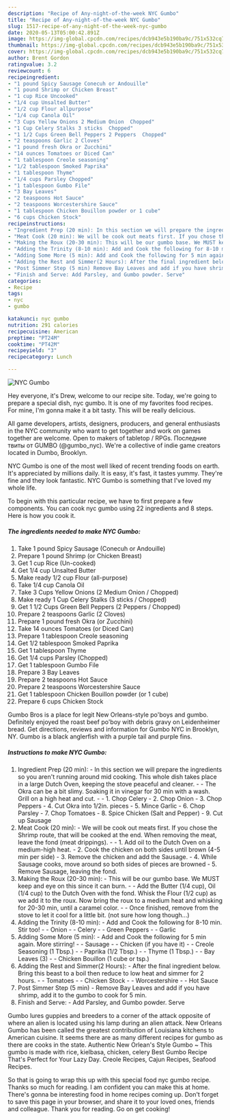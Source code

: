```yaml
---
description: "Recipe of Any-night-of-the-week NYC Gumbo"
title: "Recipe of Any-night-of-the-week NYC Gumbo"
slug: 1517-recipe-of-any-night-of-the-week-nyc-gumbo
date: 2020-05-13T05:00:42.891Z
image: https://img-global.cpcdn.com/recipes/dcb943e5b190ba9c/751x532cq70/nyc-gumbo-recipe-main-photo.jpg
thumbnail: https://img-global.cpcdn.com/recipes/dcb943e5b190ba9c/751x532cq70/nyc-gumbo-recipe-main-photo.jpg
cover: https://img-global.cpcdn.com/recipes/dcb943e5b190ba9c/751x532cq70/nyc-gumbo-recipe-main-photo.jpg
author: Brent Gordon
ratingvalue: 3.2
reviewcount: 6
recipeingredient:
- "1 pound Spicy Sausage Conecuh or Andouille"
- "1 pound Shrimp or Chicken Breast"
- "1 cup Rice Uncooked"
- "1/4 cup Unsalted Butter"
- "1/2 cup Flour allpurpose"
- "1/4 cup Canola Oil"
- "3 Cups Yellow Onions 2 Medium Onion  Chopped"
- "1 Cup Celery Stalks 3 sticks  Chopped"
- "1 1/2 Cups Green Bell Peppers 2 Peppers  Chopped"
- "2 teaspoons Garlic 2 Cloves"
- "1 pound fresh Okra or Zucchini"
- "14 ounces Tomatoes or Diced Can"
- "1 tablespoon Creole seasoning"
- "1/2 tablespoon Smoked Paprika"
- "1 tablespoon Thyme"
- "1/4 cups Parsley Chopped"
- "1 tablespoon Gumbo File"
- "3 Bay Leaves"
- "2 teaspoons Hot Sauce"
- "2 teaspoons Worcestershire Sauce"
- "1 tablespoon Chicken Bouillon powder or 1 cube"
- "6 cups Chicken Stock"
recipeinstructions:
- "Ingredient Prep (20 min): In this section we will prepare the ingredients so you aren&#39;t running around mid cooking. This whole dish takes place in a large Dutch Oven, keeping the stove peaceful and cleaner.  The Okra can be a bit slimy. Soaking it in vinegar for 30 min with a wash. Grill on a high heat and cut.  1. Chop Celery 2. Chop Onion 3. Chop Peppers 4. Cut Okra into 1/2in. pieces 5. Mince Garlic 6. Chop Parsley 7. Chop Tomatoes 8. Spice Chicken (Salt and Pepper) 9. Cut up Sausage"
- "Meat Cook (20 min): We will be cook out meats first. If you chose the Shrimp route, that will be cooked at the end. When removing the meat, leave the fond (meat drippings).  1. Add oil to the Dutch Oven on a medium-high heat.  2. Cook the chicken on both sides until brown (4-5 min per side) 3. Remove the chicken and add the Sausage. 4. While Sausage cooks, move around so both sides of pieces are browned 5. Remove Sausage, leaving the fond."
- "Making the Roux (20-30 min): This will be our gumbo base. We MUST keep and eye on this since it can burn.   Add the Butter (1/4 cup), Oil (1/4 cup) to the Dutch Oven with the fond. Whisk the Flour (1/2 cup) as we add it to the roux. Now bring the roux to a medium heat and whisking for 20-30 min, until a caramel color.  Once finished, remove from the stove to let it cool for a little bit. (not sure how long though...)"
- "Adding the Trinity (8-10 min): Add and Cook the following for 8-10 min. Stir too! - Onion - Celery - Green Peppers - Garlic"
- "Adding Some More (5 min): Add and Cook the following for 5 min again. More stirring! - Sausage - Chicken (if you have it) - Creole Seasoning (1 Tbsp.) - Paprika (1/2 Tbsp.) - Thyme (1 Tbsp.) - Bay Leaves (3) - Chicken Bouillon (1 cube or tsp.)"
- "Adding the Rest and Simmer(2 Hours): After the final ingredient below. Bring this beast to a boil then reduce to low heat and simmer for 2 hours. - Tomatoes - Chicken Stock - Worcestershire - Hot Sauce"
- "Post Simmer Step (5 min) Remove Bay Leaves and add if you have shrimp, add it to the gumbo to cook for 5 min."
- "Finish and Serve: Add Parsley, and Gumbo powder. Serve"
categories:
- Recipe
tags:
- nyc
- gumbo

katakunci: nyc gumbo 
nutrition: 291 calories
recipecuisine: American
preptime: "PT24M"
cooktime: "PT42M"
recipeyield: "3"
recipecategory: Lunch

---
```



![NYC Gumbo](https://img-global.cpcdn.com/recipes/dcb943e5b190ba9c/751x532cq70/nyc-gumbo-recipe-main-photo.jpg)

Hey everyone, it's Drew, welcome to our recipe site. Today, we're going to prepare a special dish, nyc gumbo. It is one of my favorites food recipes. For mine, I'm gonna make it a bit tasty. This will be really delicious.

All game developers, artists, designers, producers, and general enthusiasts in the NYC community who want to get together and work on games together are welcome. Open to makers of tabletop / RPGs. Последние твиты от GUMBO (@gumbo_nyc). We&#39;re a collective of indie game creators located in Dumbo, Brooklyn.

NYC Gumbo is one of the most well liked of recent trending foods on earth. It's appreciated by millions daily. It is easy, it's fast, it tastes yummy. They're fine and they look fantastic. NYC Gumbo is something that I've loved my whole life.


To begin with this particular recipe, we have to first prepare a few components. You can cook nyc gumbo using 22 ingredients and 8 steps. Here is how you cook it.

<!--inarticleads1-->

##### The ingredients needed to make NYC Gumbo:

1. Take 1 pound Spicy Sausage (Conecuh or Andouille)
1. Prepare 1 pound Shrimp (or Chicken Breast)
1. Get 1 cup Rice (Un-cooked)
1. Get 1/4 cup Unsalted Butter
1. Make ready 1/2 cup Flour (all-purpose)
1. Take 1/4 cup Canola Oil
1. Take 3 Cups Yellow Onions (2 Medium Onion / Chopped)
1. Make ready 1 Cup Celery Stalks (3 sticks / Chopped)
1. Get 1 1/2 Cups Green Bell Peppers (2 Peppers / Chopped)
1. Prepare 2 teaspoons Garlic (2 Cloves)
1. Prepare 1 pound fresh Okra (or Zucchini)
1. Take 14 ounces Tomatoes (or Diced Can)
1. Prepare 1 tablespoon Creole seasoning
1. Get 1/2 tablespoon Smoked Paprika
1. Get 1 tablespoon Thyme
1. Get 1/4 cups Parsley (Chopped)
1. Get 1 tablespoon Gumbo File
1. Prepare 3 Bay Leaves
1. Prepare 2 teaspoons Hot Sauce
1. Prepare 2 teaspoons Worcestershire Sauce
1. Get 1 tablespoon Chicken Bouillon powder (or 1 cube)
1. Prepare 6 cups Chicken Stock


Gumbo Bros is a place for legit New Orleans-style po&#39;boys and gumbo. Definitely enjoyed the roast beef po&#39;boy with debris gravy on Leidenheimer bread. Get directions, reviews and information for Gumbo NYC in Brooklyn, NY. Gumbo is a black anglerfish with a purple tail and purple fins. 

<!--inarticleads2-->

##### Instructions to make NYC Gumbo:

1. Ingredient Prep (20 min): - In this section we will prepare the ingredients so you aren&#39;t running around mid cooking. This whole dish takes place in a large Dutch Oven, keeping the stove peaceful and cleaner. -  - The Okra can be a bit slimy. Soaking it in vinegar for 30 min with a wash. Grill on a high heat and cut. -  - 1. Chop Celery - 2. Chop Onion - 3. Chop Peppers - 4. Cut Okra into 1/2in. pieces - 5. Mince Garlic - 6. Chop Parsley - 7. Chop Tomatoes - 8. Spice Chicken (Salt and Pepper) - 9. Cut up Sausage
1. Meat Cook (20 min): - We will be cook out meats first. If you chose the Shrimp route, that will be cooked at the end. When removing the meat, leave the fond (meat drippings). -  - 1. Add oil to the Dutch Oven on a medium-high heat.  - 2. Cook the chicken on both sides until brown (4-5 min per side) - 3. Remove the chicken and add the Sausage. - 4. While Sausage cooks, move around so both sides of pieces are browned - 5. Remove Sausage, leaving the fond.
1. Making the Roux (20-30 min): - This will be our gumbo base. We MUST keep and eye on this since it can burn.  -  - Add the Butter (1/4 cup), Oil (1/4 cup) to the Dutch Oven with the fond. Whisk the Flour (1/2 cup) as we add it to the roux. Now bring the roux to a medium heat and whisking for 20-30 min, until a caramel color. -  - Once finished, remove from the stove to let it cool for a little bit. (not sure how long though...)
1. Adding the Trinity (8-10 min): - Add and Cook the following for 8-10 min. Stir too! - - Onion - - Celery - - Green Peppers - - Garlic
1. Adding Some More (5 min): - Add and Cook the following for 5 min again. More stirring! - - Sausage - - Chicken (if you have it) - - Creole Seasoning (1 Tbsp.) - - Paprika (1/2 Tbsp.) - - Thyme (1 Tbsp.) - - Bay Leaves (3) - - Chicken Bouillon (1 cube or tsp.)
1. Adding the Rest and Simmer(2 Hours): - After the final ingredient below. Bring this beast to a boil then reduce to low heat and simmer for 2 hours. - - Tomatoes - - Chicken Stock - - Worcestershire - - Hot Sauce
1. Post Simmer Step (5 min) - Remove Bay Leaves and add if you have shrimp, add it to the gumbo to cook for 5 min.
1. Finish and Serve: - Add Parsley, and Gumbo powder. Serve


Gumbo lures guppies and breeders to a corner of the attack opposite of where an alien is located using his lamp during an alien attack. New Orleans Gumbo has been called the greatest contribution of Louisiana kitchens to American cuisine. It seems there are as many different recipes for gumbo as there are cooks in the state. Authentic New Orlean&#39;s Style Gumbo ~ This gumbo is made with rice, kielbasa, chicken, celery Best Gumbo Recipe That&#39;s Perfect for Your Lazy Day. Creole Recipes, Cajun Recipes, Seafood Recipes. 

So that is going to wrap this up with this special food nyc gumbo recipe. Thanks so much for reading. I am confident you can make this at home. There's gonna be interesting food in home recipes coming up. Don't forget to save this page in your browser, and share it to your loved ones, friends and colleague. Thank you for reading. Go on get cooking!
